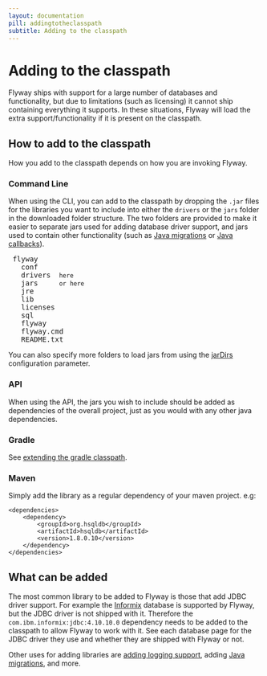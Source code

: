 ```yaml
---
layout: documentation
pill: addingtotheclasspath
subtitle: Adding to the classpath
---
```


# Adding to the classpath

Flyway ships with support for a large number of databases and functionality, but due to limitations (such as licensing) it cannot ship containing everything it supports. In these situations, Flyway will load the extra support/functionality if it is present on the classpath.

## How to add to the classpath

How you add to the classpath depends on how you are invoking Flyway.

### Command Line

When using the CLI, you can add to the classpath by dropping the `.jar` files for the libraries you want to include into either the `drivers` or the `jars` folder in the downloaded folder structure. The two folders are provided to make it easier to separate jars used for adding database driver support, and jars used to contain other functionality (such as [Java migrations](/documentation/concepts/migrations#java-based-migrations) or [Java callbacks](/documentation/concepts/callbacks#java-callbacks)).

<pre class="filetree"><i class="fa fa-folder-open"></i> flyway
  <i class="fa fa-folder-open"></i> conf
  <i class="fa fa-folder-open"></i> drivers <i class="fa fa-long-arrow-left"></i> <code>here</code>
  <i class="fa fa-folder-open"></i> jars    <i class="fa fa-long-arrow-left"></i> <code>or here</code>
  <i class="fa fa-folder-open"></i> jre
  <i class="fa fa-folder-open"></i> lib
  <i class="fa fa-folder-open"></i> licenses
  <i class="fa fa-folder-open"></i> sql
  <i class="fa fa-file"></i> flyway
  <i class="fa fa-file"></i> flyway.cmd
  <i class="fa fa-file-text"></i> README.txt
</pre>

You can also specify more folders to load jars from using the [jarDirs](/documentation/configuration/jarDirs) configuration parameter.

### API

When using the API, the jars you wish to include should be added as dependencies of the overall project, just as you would with any other java dependencies.

### Gradle

See [extending the gradle classpath](/documentation/gradle/#extending-the-default-classpath).

### Maven

Simply add the library as a regular dependency of your maven project. e.g:


```
<dependencies>
    <dependency>
        <groupId>org.hsqldb</groupId>
        <artifactId>hsqldb</artifactId>
        <version>1.8.0.10</version>
    </dependency>
</dependencies>
```

## What can be added

The most common library to be added to Flyway is those that add JDBC driver support. For example the [Informix](/documentation/database/informix) database is supported by Flyway, but the JDBC driver is not shipped with it. Therefore the `com.ibm.informix:jdbc:4.10.10.0` dependency needs to be added to the classpath to allow Flyway to work with it. See each database page for the JDBC driver they use and whether they are shipped with Flyway or not.


Other uses for adding libraries are [adding logging support](/documentation/commandline/#output), adding [Java migrations](/documentation/concepts/migrations#java-based-migrations), and more.